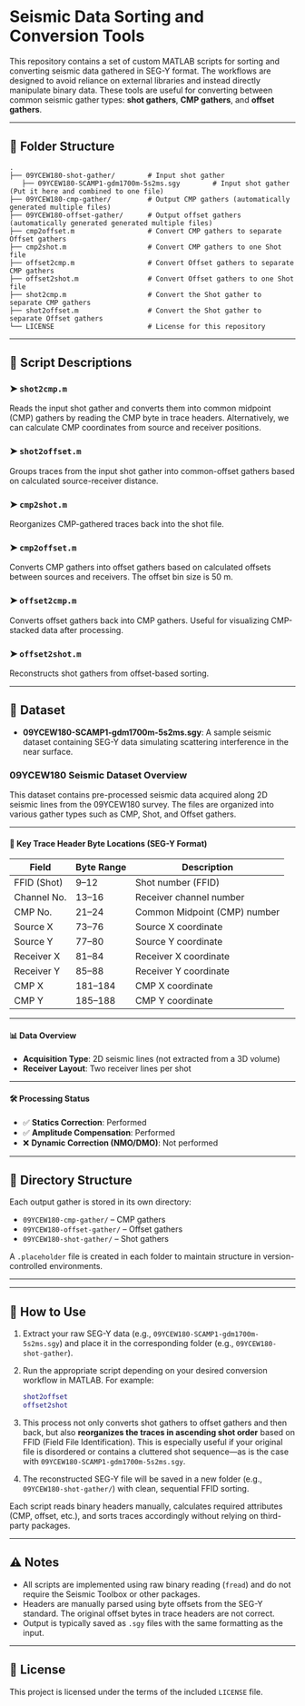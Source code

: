 # Seismic Data Sorting and Conversion Tools

This repository contains a set of custom MATLAB scripts for sorting and converting seismic data gathered in SEG-Y format. The workflows are designed to avoid reliance on external libraries and instead directly manipulate binary data. These tools are useful for converting between common seismic gather types: **shot gathers**, **CMP gathers**, and **offset gathers**.

---

## 📁 Folder Structure

```
.
├── 09YCEW180-shot-gather/        # Input shot gather 
   ├── 09YCEW180-SCAMP1-gdm1700m-5s2ms.sgy        # Input shot gather (Put it here and combined to one file)
├── 09YCEW180-cmp-gather/         # Output CMP gathers (automatically generated multiple files)
├── 09YCEW180-offset-gather/      # Output offset gathers (automatically generated generated multiple files)
├── cmp2offset.m                  # Convert CMP gathers to separate Offset gathers
├── cmp2shot.m                    # Convert CMP gathers to one Shot file
├── offset2cmp.m                  # Convert Offset gathers to separate CMP gathers
├── offset2shot.m                 # Convert Offset gathers to one Shot file
├── shot2cmp.m                    # Convert the Shot gather to separate CMP gathers
├── shot2offset.m                 # Convert the Shot gather to separate Offset gathers
└── LICENSE                       # License for this repository
```

---

## 📌 Script Descriptions

### ➤ `shot2cmp.m`

Reads the input shot gather and converts them into common midpoint (CMP) gathers by reading the CMP byte in trace headers. Alternatively, we can calculate CMP coordinates from source and receiver positions. 

### ➤ `shot2offset.m`

Groups traces from the input shot gather into common-offset gathers based on calculated source-receiver distance.

### ➤ `cmp2shot.m`

Reorganizes CMP-gathered traces back into the shot file.

### ➤ `cmp2offset.m`

Converts CMP gathers into offset gathers based on calculated offsets between sources and receivers. The offset bin size is 50 m.

### ➤ `offset2cmp.m`

Converts offset gathers back into CMP gathers. Useful for visualizing CMP-stacked data after processing. 

### ➤ `offset2shot.m`

Reconstructs shot gathers from offset-based sorting.

---

## 🧪 Dataset

* **09YCEW180-SCAMP1-gdm1700m-5s2ms.sgy**: A sample seismic dataset containing SEG-Y data simulating scattering interference in the near surface.
### 09YCEW180 Seismic Dataset Overview

This dataset contains pre-processed seismic data acquired along 2D seismic lines from the 09YCEW180 survey. The files are organized into various gather types such as CMP, Shot, and Offset gathers.

---

#### 📌 Key Trace Header Byte Locations (SEG-Y Format)

| Field         | Byte Range | Description         |
|---------------|-------------|---------------------|
| FFID (Shot)   | 9–12        | Shot number (FFID)  |
| Channel No.   | 13–16       | Receiver channel number |
| CMP No.       | 21–24       | Common Midpoint (CMP) number |
| Source X      | 73–76       | Source X coordinate |
| Source Y      | 77–80       | Source Y coordinate |
| Receiver X    | 81–84       | Receiver X coordinate |
| Receiver Y    | 85–88       | Receiver Y coordinate |
| CMP X         | 181–184     | CMP X coordinate |
| CMP Y         | 185–188     | CMP Y coordinate |

---

#### 📊 Data Overview

- **Acquisition Type**: 2D seismic lines (not extracted from a 3D volume)
- **Receiver Layout**: Two receiver lines per shot

---

#### 🛠️ Processing Status

- ✅ **Statics Correction**: Performed  
- ✅ **Amplitude Compensation**: Performed  
- ❌ **Dynamic Correction (NMO/DMO)**: Not performed

---

## 📁 Directory Structure

Each output gather is stored in its own directory:

- `09YCEW180-cmp-gather/` – CMP gathers
- `09YCEW180-offset-gather/` – Offset gathers
- `09YCEW180-shot-gather/` – Shot gathers

A `.placeholder` file is created in each folder to maintain structure in version-controlled environments.

---


---

## 🚀 How to Use

1. Extract your raw SEG-Y data (e.g., `09YCEW180-SCAMP1-gdm1700m-5s2ms.sgy`) and place it in the corresponding folder (e.g., `09YCEW180-shot-gather`).
2. Run the appropriate script depending on your desired conversion workflow in MATLAB. For example:

   ```matlab
   shot2offset
   offset2shot
   ```

3. This process not only converts shot gathers to offset gathers and then back, but also **reorganizes the traces in ascending shot order** based on FFID (Field File Identification).
   This is especially useful if your original file is disordered or contains a cluttered shot sequence—as is the case with `09YCEW180-SCAMP1-gdm1700m-5s2ms.sgy`.

4. The reconstructed SEG-Y file will be saved in a new folder (e.g., `09YCEW180-shot-gather/`) with clean, sequential FFID sorting.

Each script reads binary headers manually, calculates required attributes (CMP, offset, etc.), and sorts traces accordingly without relying on third-party packages.

---

## ⚠ Notes

* All scripts are implemented using raw binary reading (`fread`) and do not require the Seismic Toolbox or other packages.
* Headers are manually parsed using byte offsets from the SEG-Y standard. The original offset bytes in trace headers are not correct.
* Output is typically saved as `.sgy` files with the same formatting as the input.

---

## 📄 License

This project is licensed under the terms of the included `LICENSE` file.

